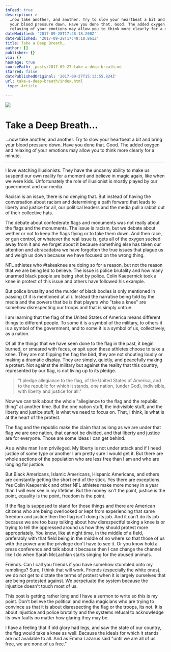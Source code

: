 ```yaml
---
inFeed: true
description: >-
  …now take another, and another. Try to slow your heartbeat a bit and bring
  your blood pressure down. Have you done that. Good. The added oxygen and
  relaxing of your emotions may allow you to think more clearly for a minute.
dateModified: '2017-09-28T17:48:18.200Z'
datePublished: '2017-09-28T17:48:18.861Z'
title: Take a Deep Breath…
author: []
publisher: {}
via: {}
hasPage: true
sourcePath: _posts/2017-09-27-take-a-deep-breath.md
starred: false
datePublishedOriginal: '2017-09-27T15:13:55.824Z'
url: take-a-deep-breath/index.html
_type: Article

---
```

![](https://imgflo.herokuapp.com/graph/2b2431f8e7ba7b0/31108bf5ebbc1d73487008317c8a0b47/croprotate.png?cropheight=700&cropwidth=414&degrees=0&input=https%3A%2F%2Fthe-grid-user-content.s3-us-west-2.amazonaws.com%2Fa5bd19a4-57ed-46bf-bbc9-2c9102daf086.png&x=95&y=0)

# Take a Deep Breath...

...now take another, and another. Try to slow your heartbeat a bit and bring your blood pressure down. Have you done that. Good. The added oxygen and relaxing of your emotions may allow you to think more clearly for a minute.

---

I love watching illusionists. They have the uncanny ability to make us suspend our own reality for a moment and believe in magic again, like when we were kids. Unfortunately the role of illusionist is mostly played by our government and our media.

Racism is an issue, there is no denying that. But instead of having the conversation about racism and determining a path forward that leads to liberty and justice for all, our political leaders and the media pull a rabbit out of their collective hats.

The debate about confederate flags and monuments was not really about the flags and the monuments. The issue is racism, but we debate about wether or not to keep the flags flying or to take them down. And then race, or gun control, or whatever the real issue is, gets all of the oxygen sucked away from it and we forget about it because something else has taken our attention and abracadabra we have forgotten the true issues that plague us and weigh us down because we have focused on the wrong thing.

NFL athletes who \#takeaknee are doing so for a reason, but not the reason that we are being led to believe. The issue is police brutality and how many unarmed black people are being shot by police. Colin Kaepernick took a knee in protest of this issue and others have followed his example.

But police brutality and the murder of black bodies is only mentioned in passing (if it is mentioned at all). Instead the narrative being told by the media and the powers that be is that players who "take a knee" are somehow disrespecting our troops and that is simply untrue.

I am learning that the flag of the United States of America means different things to different people. To some it is a symbol of the military, to others it is a symbol of the government, and to some it is a symbol of us, collectively, as a nation.

Of all the things that we have seen done to the flag in the past, it begin burned, or smeared with feces, or spit upon these athletes choose to take a knee. They are not flipping the flag the bird, they are not shouting loudly or making a dramatic display. They are simply, quietly, and peacefully making a protest. Not against the military but against the reality that this country, represented by our flag, is not living up to its pledge.

> "I pledge allegiance to the flag, of the United States of America, and to the republic for which it stands, one nation, (under God), indivisible, with liberty and justice for all."
> 

Now we can talk about the whole "allegiance to the flag and the republic thing" at another time. But the one nation stuff, the indivisible stuff, and the liberty and justice stuff, is what we need to focus on. That, I think, is what is at the heart of the protest.

The flag and the republic make the claim that as long as we are under that flag we are one nation, that cannot be divided, and that liberty and justice are for everyone. Those are some ideas I can get behind.

As a white man I am privileged. My liberty is not under attack and if I need justice of some type or another I am pretty sure I would get it. But there are whole sections of the population who are less free than I am and who are longing for justice.

But Black Americans, Islamic Americans, Hispanic Americans, and others are constantly getting the short end of the stick. Yes there are exceptions. Yes Colin Kaepernick and other NFL athletes make more money in a year than I will ever see in my lifetime. But the money isn't the point, justice is the point, equality is the point, freedom is the point.

If the flag is supposed to stand for those things and there are American citizens who are being overlooked or kept from experiencing that same freedom and justice then the flag isn't doing its job. And it can't do its job because we are too busy talking about how disrespectful taking a knee is or trying to tell the oppressed around us how they should protest more appropriately. You know, like at night time, in the middle of a field, preferably with that field being in the middle of no where so that those of us with the power and the privilege don't have to see it. Or you know hold a press conference and talk about it because then I can change the channel like I do when Sarah McLachlan starts singing for the abused animals.

Friends. Can I call you friends if you have somehow stumbled onto my ramblings? Sure, I think that will work. Friends (especially the white ones), we do not get to dictate the terms of protest when it is largely ourselves that are being protested against. We perpetuate the system because the injustice doesn't touch most of us.

This post is getting rather long and I have a sermon to write so this is my point. Don't believe the political and media magicians who are trying to convince us that it is about disrespecting the flag or the troops, its not. It is about injustice and police brutality and the systems refusal to acknowledge its own faults no matter how glaring they may be.

I have a feeling that if old glory had legs, and saw the state of our country, the flag would take a knee as well. Because the ideals for which it stands are not available to all. And as Emma Lazarus said "until we are all of us free, we are none of us free."